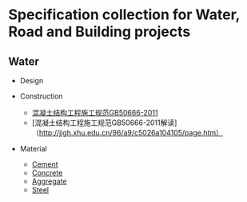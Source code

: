 # Specification collection for Water, Road and Building projects
## Water
- Design

- Construction
  - [混凝土结构工程施工规范GB50666-2011](http://www.cqss.gov.cn/upload/20160408/10/160408105615_45190GB50666-2011%E6%B7%B7%E5%87%9D%E5%9C%9F%E7%BB%93%E6%9E%84%E5%B7%A5%E7%A8%8B%E6%96%BD%E5%B7%A5%E8%A7%84%E8%8C%83.pdf)
  - [混凝土结构工程施工规范GB50666-2011解读]（http://jjgh.xhu.edu.cn/96/a9/c5026a104105/page.htm）
- Material
  - [Cement](https://zh.scribd.com/doc/238191647/BS-12-1996-Specification-for-Portland-Cement)
  - [Concrete](http://legacy.ybsitecenter.com/multi-images/uk/legacy/var/ag/13819/105399-Concrete_Complementary_British_Standard.pdf)
  - [Aggregate](http://www.c-s-h.ir/wp-content/uploads/2015/10/BS-882.pdf)
  - [Steel]()
